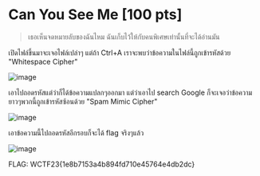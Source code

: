 # Can You See Me [100 pts]
> เธอเห็นจดหมายลับของฉันไหม ฉันเก็บไว้ให้กับคนพิเศษเท่านั้นที่จะได้อ่านมัน

เปิดไฟล์ขึ้นมาจะเจอไฟล์เปล่าๆ แต่ถ้า Ctrl+A เราจะพบว่าข้อความในไฟล์นี้ถูกเข้ารหัสด้วย "Whitespace Cipher"

![image](https://github.com/mrggaebsong/WTCTT2023-Final-Round-Writeup/assets/22939654/7c690326-3e2a-42c9-a640-50baeaef85f0)

เอาไปถอดรหัสแต่ว่าก็ได้ข้อความแปลกๆออกมา แต่ว่าเอาไป search Google ก็จะเจอว่าข้อความยาวๆพวกนี้ถูกเข้ารหัสซ้อนด้วย "Spam Mimic Cipher"

![image](https://github.com/mrggaebsong/WTCTT2023-Final-Round-Writeup/assets/22939654/94c50ffb-7547-4714-b4ef-2899ceea9967)

เอาข้อความนี้ไปถอดรหัสอีกรอบก็จะได้ flag จริงๆแล้ว

![image](https://github.com/mrggaebsong/WTCTT2023-Final-Round-Writeup/assets/22939654/0df00e5c-4487-410b-ade5-2e3fac4ac059)

FLAG: WCTF23{1e8b7153a4b894fd710e45764e4db2dc}
